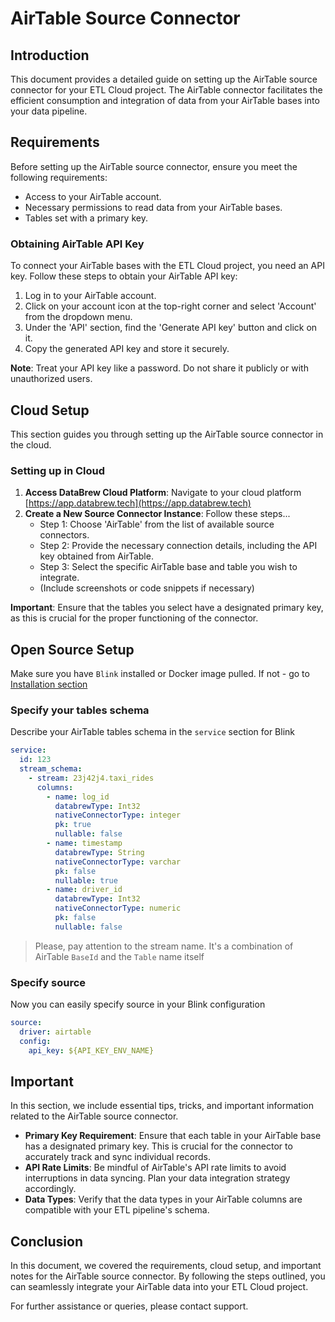 # AirTable Source Connector 

## Introduction
This document provides a detailed guide on setting up the AirTable source connector for your ETL Cloud project. The AirTable connector facilitates the efficient consumption and integration of data from your AirTable bases into your data pipeline.

## Requirements

Before setting up the AirTable source connector, ensure you meet the following requirements:

- Access to your AirTable account.
- Necessary permissions to read data from your AirTable bases.
- Tables set with a primary key.

### Obtaining AirTable API Key

To connect your AirTable bases with the ETL Cloud project, you need an API key. Follow these steps to obtain your AirTable API key:

1. Log in to your AirTable account.
2. Click on your account icon at the top-right corner and select 'Account' from the dropdown menu.
3. Under the 'API' section, find the 'Generate API key' button and click on it.
4. Copy the generated API key and store it securely.

**Note**: Treat your API key like a password. Do not share it publicly or with unauthorized users.


## Cloud Setup

This section guides you through setting up the AirTable source connector in the cloud.

### Setting up in Cloud
1. **Access DataBrew Cloud Platform**: Navigate to your cloud platform [https://app.databrew.tech](https://app.databrew.tech)
2. **Create a New Source Connector Instance**: Follow these steps...
    - Step 1: Choose 'AirTable' from the list of available source connectors.
    - Step 2: Provide the necessary connection details, including the API key obtained from AirTable.
    - Step 3: Select the specific AirTable base and table you wish to integrate.
    - (Include screenshots or code snippets if necessary)

**Important**: Ensure that the tables you select have a designated primary key, as this is crucial for the proper functioning of the connector.

## Open Source Setup
Make sure you have `Blink` installed or Docker image pulled. 
If not - go to [Installation section](Installation.md)

### Specify your tables schema
Describe your AirTable tables schema in the `service` section for Blink

```yaml
service:
  id: 123
  stream_schema:
    - stream: 23j42j4.taxi_rides
      columns:
        - name: log_id
          databrewType: Int32
          nativeConnectorType: integer
          pk: true
          nullable: false
        - name: timestamp
          databrewType: String
          nativeConnectorType: varchar
          pk: false
          nullable: true
        - name: driver_id
          databrewType: Int32
          nativeConnectorType: numeric
          pk: false
          nullable: false
```

> Please, pay attention to the stream name. It's a combination of AirTable `BaseId` and the `Table` name itself

### Specify source
Now you can easily specify source in your Blink configuration
```yaml
source:
  driver: airtable
  config:
    api_key: ${API_KEY_ENV_NAME}
```

## Important

In this section, we include essential tips, tricks, and important information related to the AirTable source connector.

- **Primary Key Requirement**: Ensure that each table in your AirTable base has a designated primary key. This is crucial for the connector to accurately track and sync individual records.
- **API Rate Limits**: Be mindful of AirTable's API rate limits to avoid interruptions in data syncing. Plan your data integration strategy accordingly.
- **Data Types**: Verify that the data types in your AirTable columns are compatible with your ETL pipeline's schema.

## Conclusion

In this document, we covered the requirements, cloud setup, and important notes for the AirTable source connector. 
By following the steps outlined, you can seamlessly integrate your AirTable data into your ETL Cloud project.

For further assistance or queries, please contact support.